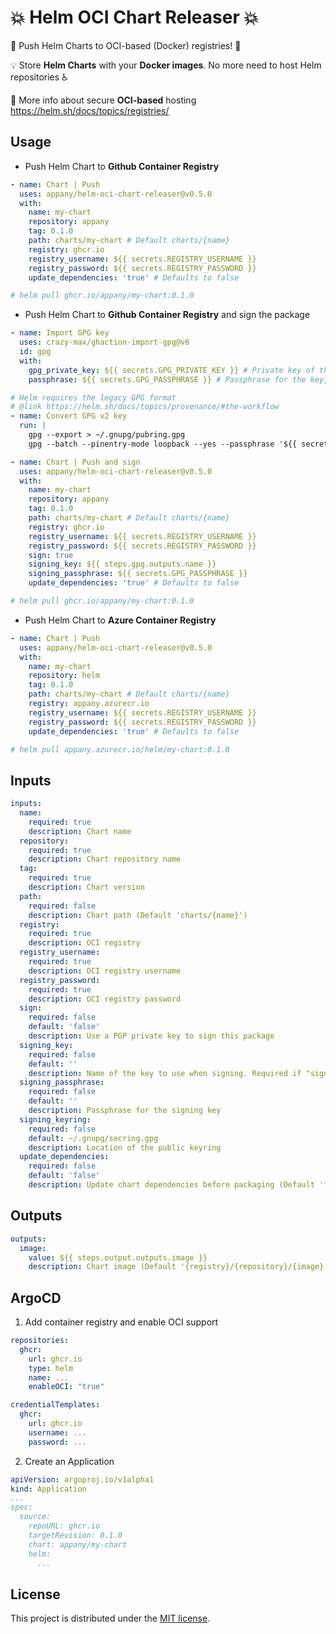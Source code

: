 # 💥 Helm OCI Chart Releaser 💥

🚀 Push Helm Charts to OCI-based (Docker) registries! 🚀

💡 Store **Helm Charts** with your **Docker images**. No more need to host Helm repositories ♿

📝 More info about secure **OCI-based** hosting https://helm.sh/docs/topics/registries/

## Usage

- Push Helm Chart to **Github Container Registry**

```yaml
- name: Chart | Push
  uses: appany/helm-oci-chart-releaser@v0.5.0
  with:
    name: my-chart
    repository: appany
    tag: 0.1.0
    path: charts/my-chart # Default charts/{name}
    registry: ghcr.io
    registry_username: ${{ secrets.REGISTRY_USERNAME }}
    registry_password: ${{ secrets.REGISTRY_PASSWORD }}
    update_dependencies: 'true' # Defaults to false

# helm pull ghcr.io/appany/my-chart:0.1.0
```

- Push Helm Chart to **Github Container Registry** and sign the package

```yaml
- name: Import GPG key
  uses: crazy-max/ghaction-import-gpg@v6
  id: gpg
  with:
    gpg_private_key: ${{ secrets.GPG_PRIVATE_KEY }} # Private key of the GPG key
    passphrase: ${{ secrets.GPG_PASSPHRASE }} # Passphrase for the key, if required

# Helm requires the legacy GPG format
# @link https://helm.sh/docs/topics/provenance/#the-workflow
- name: Convert GPG v2 key
  run: |
    gpg --export > ~/.gnupg/pubring.gpg
    gpg --batch --pinentry-mode loopback --yes --passphrase '${{ secrets.GPG_PASSPHRASE }}' --export-secret-key > ~/.gnupg/secring.gpg

- name: Chart | Push and sign
  uses: appany/helm-oci-chart-releaser@v0.5.0
  with:
    name: my-chart
    repository: appany
    tag: 0.1.0
    path: charts/my-chart # Default charts/{name}
    registry: ghcr.io
    registry_username: ${{ secrets.REGISTRY_USERNAME }}
    registry_password: ${{ secrets.REGISTRY_PASSWORD }}
    sign: true
    signing_key: ${{ steps.gpg.outputs.name }}
    signing_passphrase: ${{ secrets.GPG_PASSPHRASE }}
    update_dependencies: 'true' # Defaults to false

# helm pull ghcr.io/appany/my-chart:0.1.0
```

- Push Helm Chart to **Azure Container Registry**
```yaml
- name: Chart | Push
  uses: appany/helm-oci-chart-releaser@v0.5.0
  with:
    name: my-chart
    repository: helm
    tag: 0.1.0
    path: charts/my-chart # Default charts/{name}
    registry: appany.azurecr.io
    registry_username: ${{ secrets.REGISTRY_USERNAME }}
    registry_password: ${{ secrets.REGISTRY_PASSWORD }}
    update_dependencies: 'true' # Defaults to false

# helm pull appany.azurecr.io/helm/my-chart:0.1.0
```

## Inputs

```yaml
inputs:
  name:
    required: true
    description: Chart name
  repository:
    required: true
    description: Chart repository name
  tag:
    required: true
    description: Chart version
  path:
    required: false
    description: Chart path (Default 'charts/{name}')
  registry:
    required: true
    description: OCI registry
  registry_username:
    required: true
    description: OCI registry username
  registry_password:
    required: true
    description: OCI registry password
  sign:
    required: false
    default: 'false'
    description: Use a PGP private key to sign this package
  signing_key:
    required: false
    default: ''
    description: Name of the key to use when signing. Required if "sign" is true
  signing_passphrase:
    required: false
    default: ''
    description: Passphrase for the signing key
  signing_keyring:
    required: false
    default: ~/.gnupg/secring.gpg
    description: Location of the public keyring
  update_dependencies:
    required: false
    default: 'false'
    description: Update chart dependencies before packaging (Default 'false')
```

## Outputs

```yaml
outputs:
  image:
    value: ${{ steps.output.outputs.image }}
    description: Chart image (Default '{registry}/{repository}/{image}:{tag}')
```

## ArgoCD

1. Add container registry and enable OCI support
```yaml
repositories:
  ghcr:
    url: ghcr.io
    type: helm
    name: ...
    enableOCI: "true"

credentialTemplates:
  ghcr:
    url: ghcr.io
    username: ...
    password: ...
```

2. Create an Application
```yaml
apiVersion: argoproj.io/v1alpha1
kind: Application
...
spec:
  source:
    repoURL: ghcr.io
    targetRevision: 0.1.0
    chart: appany/my-chart
    helm:
      ...
```

## License

This project is distributed under the [MIT license](LICENSE.md).

